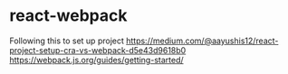 # react-webpack

Following this to set up project
https://medium.com/@aayushis12/react-project-setup-cra-vs-webpack-d5e43d9618b0
https://webpack.js.org/guides/getting-started/
